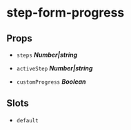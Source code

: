 
# step-form-progress


## Props


- `steps` ***Number|string***

  

- `activeStep` ***Number|string***

  

- `customProgress` ***Boolean***

  


## Slots
- `default`

        





